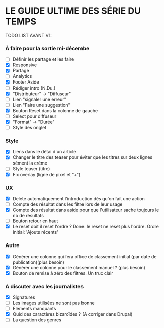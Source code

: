 # LE GUIDE ULTIME DES SÉRIE DU TEMPS ##

TODO LIST AVANT V1:

### À faire pour la sortie mi-décembe
- [ ] Définir les partage et les faire
- [X] Responsive
- [X] Partage
- [ ] Analytics
- [X] Footer Aside
- [ ] Rédiger intro (N.Du.)
- [X] "Distributeur" -> "Diffuseur"
- [ ] Lien "signaler une erreur"
- [ ] Lien "Faire une suggestion"
- [X] Bouton Reset dans la colonne de gauche
- [ ] Select pour diffuseur
- [X] "Format" -> "Durée"
- [ ] Style des onglet

### Style
- [X] Liens dans le détai d'un article
- [X] Changer le titre des teaser pour éviter que les titres sur deux lignes sèment la crème
- [ ] Style teaser (titre)
- [X] Fix overlay (ligne de pixel et "+")

### UX
- [X] Delete automatiquement l'introduction dès qu'on fait une action
- [ ] Compte des résultat dans les filtre lors de leur usage
- [X] Compte des résultat dans aside pour que l'utilisateur sache toujours le nb de résultats
- [ ] Bouton retour en haut
- [X] Le reset doit il reset l'ordre ? Done: le reset ne reset plus l'ordre. Ordre initial: 'Ajouts récents'

### Autre
- [X] Générer une colonne qui fera office de classement initial (par date de publication)(plus besoin)
- [X] Générer une colonne pour le classement manuel ? (plus besoin)
- [X] Bouton de remise à zéro des filtres. Un truc clair

### A discuter avec les journalistes
- [X] Signatures
- [ ] Les images utilisées ne sont pas bonne
- [ ] Eléments manquants
- [X] Quid des caractères bizaroïdes ? (A corriger dans Drupal)
- [ ] La question des genres
